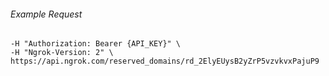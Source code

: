 
###### Example Request
```curl \
-H "Authorization: Bearer {API_KEY}" \
-H "Ngrok-Version: 2" \
https://api.ngrok.com/reserved_domains/rd_2ElyEUysB2yZrP5vzvkvxPajuP9
